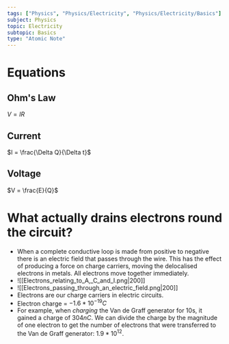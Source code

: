 ```yaml
---
tags: ["Physics", "Physics/Electricity", "Physics/Electricity/Basics"]
subject: Physics
topic: Electricity
subtopic: Basics
type: "Atomic Note"
---
```


# Equations
## Ohm's Law
$V = IR$

## Current
$I = \frac{\Delta Q}{\Delta t}$

## Voltage
$V = \frac{E}{Q}$

# What actually drains electrons round the circuit?
 - When a complete conductive loop is made from positive to negative there is an electric field that passes through the wire. This has the effect of producing a force on charge carriers, moving the delocalised electrons in metals. All electrons move together immediately.
 - ![[Electrons_relating_to_A,_C_and_I.png|200]]
 - ![[Electrons_passing_through_an_electric_field.png|200]]
 - Electrons are our charge carriers in electric circuits.
  - Electron charge = $-1.6*10^{-19}C$
 - For example, when *charging* the Van de Graff generator for 10s, it gained a charge of $304 nC$. We can divide the charge by the magnitude of one electron to get the number of electrons that were transferred to the Van de Graff generator: $1.9*10^{12}$.